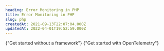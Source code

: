 ```yaml
---
heading: Error Monitoring in PHP
title: Error Monitoring in PHP
slug: php
createdAt: 2021-09-13T22:07:04.000Z
updatedAt: 2022-04-01T19:52:59.000Z
---
```



<DocsCardGroup>
    <DocsCard title="Other" href="../php/other">
        {"Get started without a framework"}
    </DocsCard>
    <DocsCard title="PHP OpenTelemetry" href="../../8_native-opentelemetry/2_error-monitoring.md">
        {"Get started with OpenTelemetry"}
    </DocsCard>
</DocsCardGroup>
